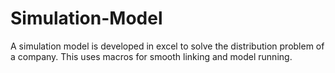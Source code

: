 # Simulation-Model

A simulation model is developed in excel to solve the distribution problem of a company. This uses macros for smooth linking and model running.
